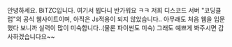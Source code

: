 안녕하세요. BiTZC입니다. 여기서 뵙다니 반가워요 ㅋㅋ
저희 디스코드 서버 "코딩클럽"의 공식 웹사이트이며, 아직은 Js적용이 되지 않았습니다..
아무래도 처음 웹을 입문했다 보니까 실력이 많이 미숙합니다..(물론 파이썬도 미숙)
그래도 예쁘게 봐주시면 감사하겠습니다요~~
